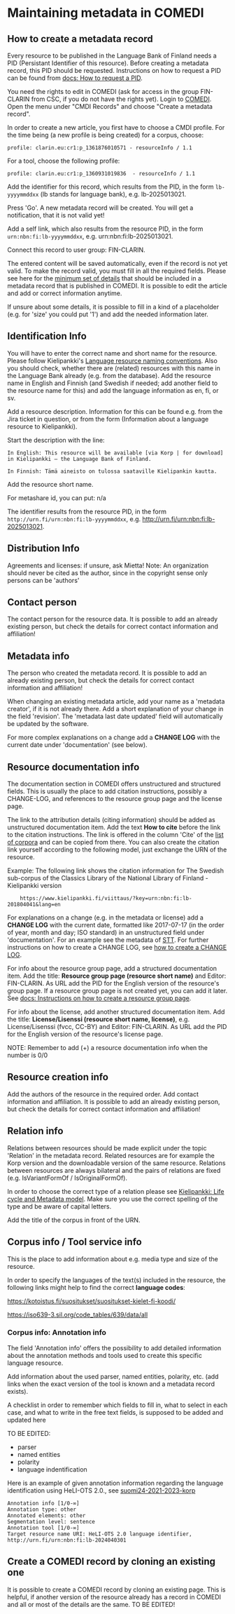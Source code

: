 # Maintaining metadata in COMEDI
## How to create a metadata record

Every resource to be published in the Language Bank of Finland needs a PID (Persistant Identifier of this resource). Before creating a metadata record, this PID should be requested. Instructions on how to request a PID can be found from [docs: How to request a PID](howto_request_pid.md).

You need the rights to edit in COMEDI (ask for access in the group FIN-CLARIN from CSC, if you do not have the rights yet). Login to [COMEDI](https://clarino.uib.no/comedi/records). 
Open the menu under "CMDI Records" and choose "Create a metadata record".

In order to create a new article, you first have to choose a CMDI profile. For the time being (a new profile is being created) for a corpus, choose: 

    profile: clarin.eu:cr1:p_1361876010571 - resourceInfo / 1.1

For a tool, choose the following profile:

    profile: clarin.eu:cr1:p_1360931019836  - resourceInfo / 1.1
    

Add the identifier for this record, which results from the PID, in the form `lb-yyyymmddxx` (lb stands for language bank), e.g. lb-2025013021.

Press 'Go'. A new metadata record will be created. You will get a notification, that it is not valid yet!

Add a self link, which also results from the resource PID, in the form `urn:nbn:fi:lb-yyyymmddxx`, e.g. urn:nbn:fi:lb-2025013021.

Connect this record to user group: FIN-CLARIN.

The entered content will be saved automatically, even if the record is not yet valid. To make the record valid, you must fill in all the required fields. Please see here for the [minimum set of details](https://www.kielipankki.fi/development/creating-metadata-records/) that should be included in a metadata record that is published in COMEDI. It is possible to edit the article and add or correct information anytime.

If unsure about some details, it is possible to fill in a kind of a placeholder (e.g. for 'size' you could put '1') and add the needed information later.


## Identification Info

You will have to enter the correct name and short name for the resource. Please follow Kielipankki's [Language resource naming conventions](https://www.kielipankki.fi/development/language-resource-naming-conventions/).
Also you should check, whether there are (related) resources with this name in the Language Bank already (e.g. from the database).
Add the resource name in English and Finnish (and Swedish if needed; add another field to the resource name for this) and add the language information as en, fi, or sv.

Add a resource description. Information for this can be found e.g. from the Jira ticket in question, or from the form (Information about a language resource to Kielipankki).

Start the description with the line:

    In English: This resource will be available [via Korp | for download] in Kielipankki – the Language Bank of Finland. 
    
    In Finnish: Tämä aineisto on tulossa saataville Kielipankin kautta.

Add the resource short name.

For metashare id, you can put: n/a

The identifier results from the resource PID, in the form `http://urn.fi/urn:nbn:fi:lb-yyyymmddxx`, e.g. http://urn.fi/urn:nbn:fi:lb-2025013021.

## Distribution Info

Agreements and licenses: if unsure, ask Mietta!
Note: An organization should never be cited as the author, since in the copyright sense only persons can be 'authors' 


## Contact person
The contact person for the resource data. It is possible to add an already existing person, but check the details for correct contact information and affiliation!


## Metadata info
The person who created the metadata record. It is possible to add an already existing person, but check the details for correct contact information and affiliation!

When changing an existing metadata article, add your name as a 'metadata creator', if it is not already there.
Add a short explanation of your change in the field 'revision'. The 'metadata last date updated' field will automatically be updated by the software.

For more complex explanations on a change add a **CHANGE LOG** with the current date under 'documentation' (see below).

## Resource documentation info
The documentation section in COMEDI offers unstructured and structured fields. This is usually the place to add citation instructions, possibly a CHANGE-LOG, and references to the resource group page and the license page.

The link to the attribution details (citing information) should be added as unstructured documentation item. Add the text **How to cite** before the link to the citation instructions. The link is offered in the column 'Cite' of the [list of corpora](https://www.kielipankki.fi/corpora/) and can be copied from there. You can also create the citation link yourself according to the following model, just exchange the URN of the resource.

Example: The following link shows the citation information for The Swedish sub-corpus of the Classics Library of the National Library of Finland - Kielipankki version

        https://www.kielipankki.fi/viittaus/?key=urn:nbn:fi:lb-201804041&lang=en

For explanations on a change (e.g. in the metadata or license) add a **CHANGE LOG** with the current date, formatted like 2017-07-17 (in the order of year, month and day; ISO standard) in an unstructured field under 'documentation'. For an example see the metadata of [STT](http://urn.fi/urn:nbn:fi:lb-2020031201). For further instructions on how to create a CHANGE LOG, see [how to create a CHANGE LOG](howto_change-log.md).

For info about the resource group page, add a structured documentation item. Add the title: **Resource group page (resource short name)** and Editor: FIN-CLARIN. As URL add the PID for the English version of the resource's group page. If a resource group page is not created yet, you can add it later. See [docs: Instructions on how to create a resource group page](howto_resource_group_page.md).

For info about the license, add another structured documentation item. Add the title: **License/Lisenssi (resource short name, license)**, e.g. License/Lisenssi (fvcc, CC-BY) and Editor: FIN-CLARIN. As URL add the PID for the English version of the resource's license page.

NOTE: Remember to add (+) a resource documentation info when the number is 0/0


## Resource creation info
Add the authors of the resource in the required order. Add contact information and affiliation. It is possible to add an already existing person, but check the details for correct contact information and affiliation!


## Relation info
Relations between resources should be made explicit under the topic 'Relation' in the metadata record. 
Related resources are for example the Korp version and the downloadable version of the same resource. 
Relations between resources are always bilateral and the pairs of relations are fixed (e.g. IsVariantFormOf / IsOriginalFormOf). 

In order to choose the correct type of a relation please see [Kielipankki: Life cycle and Metadata model](https://www.kielipankki.fi/support/life-cycle-and-metadata-model-of-language-resources/).
Make sure you use the correct spelling of the type and be aware of capital letters. 

Add the title of the corpus in front of the URN. 

## Corpus info / Tool service info
This is the place to add information about e.g. media type and size of the resource.

In order to specify the languages of the text(s) included in the resource, the following links might help to find the correct **language codes**:

https://kotoistus.fi/suositukset/suositukset-kielet-fi-koodi/

https://iso639-3.sil.org/code_tables/639/data/all

### Corpus info: Annotation info
The field 'Annotation info' offers the possibility to add detailed information about the annotation methods and tools used to create this specific language resource.

Add information about the used parser, named entities, polarity, etc. (add links when the exact version of the tool is known and a metadata record exists).

A checklist in order to remember which fields to fill in, what to select in each case, and what to write in the free text fields, is supposed to be added and updated here

TO BE EDITED:
- parser
- named entities
- polarity
- language indentification

Here is an example of given annotation information regarding the language identification using HeLI-OTS 2.0., see [suomi24-2021-2023-korp](https://urn.fi/urn:nbn:fi:lb-2024030601)

    Annotation info [1/0-∞]
    Annotation type: other
    Annotated elements: other
    Segmentation level: sentence
    Annotation tool [1/0-∞]
    Target resource name URI: HeLI-OTS 2.0 language identifier, http://urn.fi/urn:nbn:fi:lb-2024040301 



## Create a COMEDI record by cloning an existing one
It is possible to create a COMEDI record by cloning an existing page. This is helpful, if another version of the resource already has a record in COMEDI and all or most of the details are the same. 
TO BE EDITED!


